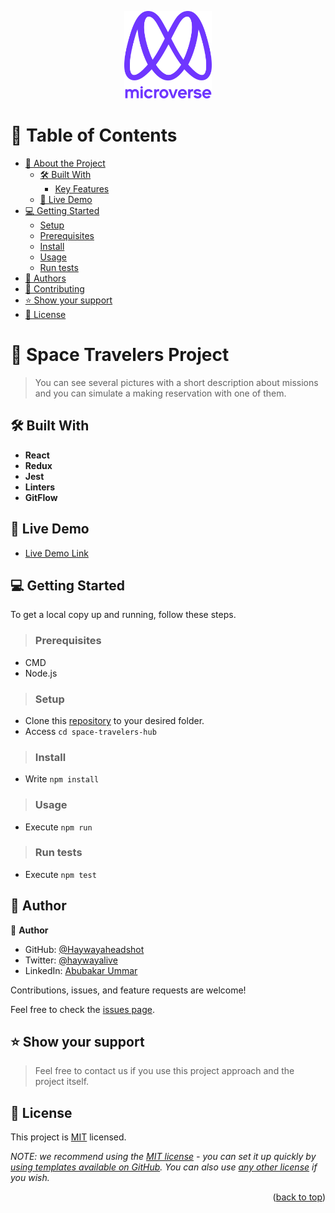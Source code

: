<a name="readme-top"></a>

<div align="center">

  <img src="murple_logo.png" alt="logo" width="140"  height="auto" />
  <br/>


</div>

# 📗 Table of Contents

- [📖 About the Project](#about-project)
  - [🛠 Built With](#built-with)
    - [Key Features](#key-features)
  - [🚀 Live Demo](#live-demo)
- [💻 Getting Started](#getting-started)
  - [Setup](#setup)
  - [Prerequisites](#prerequisites)
  - [Install](#install)
  - [Usage](#usage)
  - [Run tests](#run-tests)
- [👥 Authors](#authors)
- [🤝 Contributing](#contributing)
- [⭐️ Show your support](#support)
- [📝 License](#license)

<!-- PROJECT DESCRIPTION -->

# 📖 Space Travelers Project <a name="about-project"></a>

> You can see several pictures with a short description about missions and you can simulate a making reservation with one of them.

## 🛠 Built With <a name="built-with"></a>


<!-- Features -->


- **React**
- **Redux**
- **Jest**
- **Linters**
- **GitFlow**

<!-- LIVE DEMO -->

## 🚀 Live Demo <a name="live-demo"></a>


- [Live Demo Link](https://tubular-piroshki-4c8fda.netlify.app/)

<!-- GETTING STARTED -->

## 💻 Getting Started <a name="getting-started"></a>

To get a local copy up and running, follow these steps.

>### Prerequisites
 - CMD
 - Node.js
>### Setup

- Clone this [repository](https://github.com/Haywayaheadshot/space-travelers-hub.git) to your desired folder.
- Access `cd space-travelers-hub`


>### Install

- Write `npm install`

>### Usage

- Execute `npm run`

>### Run tests

- Execute `npm test`

<!-- AUTHORS -->

## 👥 Author <a name="authors"></a>

👤 **Author**

- GitHub: [@Haywayaheadshot](https://github.com/Haywayaheadshot)
- Twitter: [@haywayalive](https://twitter.com/haywayalive)
- LinkedIn: [Abubakar Ummar](https://www.linkedin.com/in/abubakar-ummar/)

Contributions, issues, and feature requests are welcome!

Feel free to check the [issues page](../../issues/).

<!-- SUPPORT -->

## ⭐️ Show your support <a name="support"></a>

> Feel free to contact us if you use this project approach and the project itself.

<!-- LICENSE -->

## 📝 License <a name="license"></a>

This project is [MIT](./LICENSE) licensed.

_NOTE: we recommend using the [MIT license](https://choosealicense.com/licenses/mit/) - you can set it up quickly by [using templates available on GitHub](https://docs.github.com/en/communities/setting-up-your-project-for-healthy-contributions/adding-a-license-to-a-repository). You can also use [any other license](https://choosealicense.com/licenses/) if you wish._

<p align="right">(<a href="#readme-top">back to top</a>)</p><a name="readme-top"></a>

